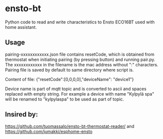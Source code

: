 # ensto-bt
Python code to read and write characteristics to Ensto ECO16BT used with home assistant.

## Usage
pairing-xxxxxxxxxxxx.json file contains resetCode, which is obtained from thermostat when initiating
pairing (by pressing button) and running pair.py. The xxxxxxxxxxxx in the filename is the mac address 
without ":" characters. Pairing file is saved by default to same directory where script is. 

Content of file:
{"resetCode":[0,0,0,0],"deviceName": "device1"}

Device name is part of mqtt topic and is converted to ascii and spaces replaced with empty string.
For example a device with name "Kylpylä spa" will be renamed to "kylpylaspa" to be used as part of topic.

## Insired by:
https://github.com/tuomassalo/ensto-bt-thermostat-reader/ and 
https://github.com/jumakki/esphome-ensto
